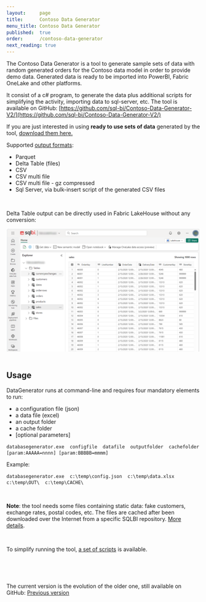 ```yaml
---
layout:     page
title:      Contoso Data Generator
menu_title: Contoso Data Generator
published:  true
order:      /contoso-data-generator
next_reading: true
---
```


The Contoso Data Generator is a tool to generate sample sets of data with random generated orders for the Contoso data model in order to provide demo data. Generated data is ready to be imported into PowerBI, Fabric OneLake and other platforms.

It consist of a c# program, to generate the data plus additional scripts for simplifying the activity, importing data to sql-server, etc. The tool is available on GitHub: [https://github.com/sql-bi/Contoso-Data-Generator-V2/](https://github.com/sql-bi/Contoso-Data-Generator-V2/)

If you are just interested in using **ready to use sets of data** generated by the tool, [download them here.](https://github.com/sql-bi/Contoso-Data-Generator-V2-Data)

Supported [output formats](formats.md):
 - Parquet
 - Delta Table (files)
 - CSV
 - CSV multi file
 - CSV multi file - gz compressed
 - Sql Server, via bulk-insert script of the generated CSV files

<br/> 

Delta Table output can be directly used in Fabric LakeHouse without any conversion:

<img src="images/fabric_01.png" width="700px"/><br/><br/>

## Usage

DataGenerator runs at command-line and requires four mandatory elements to run:
 - a configuration file (json)
 - a data file (excel)
 - an output folder
 - a cache folder
 - [optional parameters]

```
databasegenerator.exe  configfile  datafile  outputfolder  cachefolder   [param:AAAAA=nnnn] [param:BBBBB=mmmm]
```
Example:

```
databasegenerator.exe  c:\temp\config.json  c:\temp\data.xlsx  c:\temp\OUT\  c:\temp\CACHE\
```

<br/>

**Note**: the tool needs some files containing static data: fake customers, exchange rates, postal codes, etc. The files are cached after been downloaded over the Internet from a specific SQLBI repository. [More details](details.md).

<br/>

To simplify running the tool, [a set of scripts](scripts.md) is available.

<br/>
<br/>
<br/>

The current version is the evolution of the older one, still available on GitHub:
[Previous version](https://github.com/sql-bi/Contoso-Data-Generator)

 